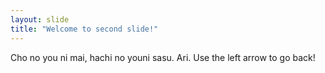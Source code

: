 ```yaml
---
layout: slide
title: "Welcome to second slide!"
---
```

Cho no you ni mai, hachi no youni sasu. Ari.
Use the left arrow to go back!
